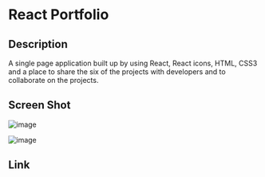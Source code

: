 # React Portfolio

## Description
A single page application built up by using React, React icons, HTML, CSS3 and a place to share the six of the projects with developers and to collaborate on the projects.

## Screen Shot
![image](https://user-images.githubusercontent.com/110688175/215964041-ea3acab9-c3e7-4940-a742-f40eb6a29ba6.png) 





![image](https://user-images.githubusercontent.com/110688175/215964123-9a8b0bf4-35a6-411e-a8b6-c750c5537ea7.png)



## Link
